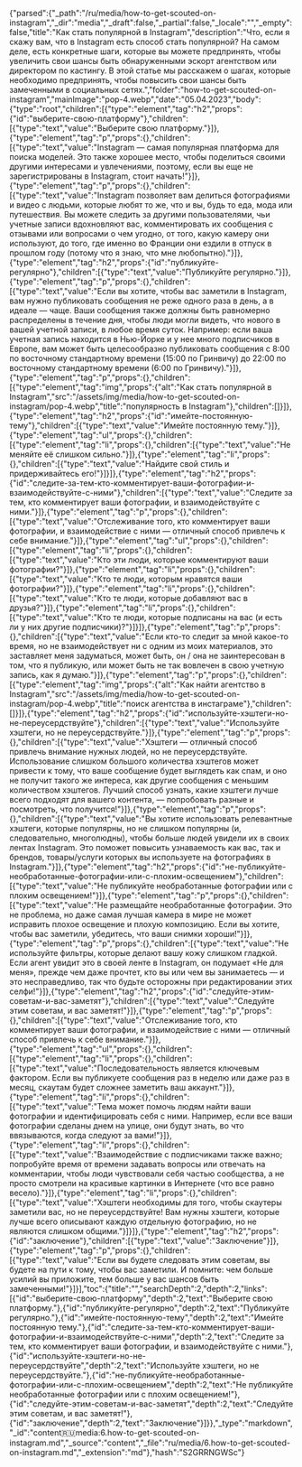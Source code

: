 {"parsed":{"_path":"/ru/media/how-to-get-scouted-on-instagram","_dir":"media","_draft":false,"_partial":false,"_locale":"","_empty":false,"title":"Как стать популярной в Instagram","description":"Что, если я скажу вам, что в Instagram есть способ стать популярной? На самом деле, есть конкретные шаги, которые вы можете предпринять, чтобы увеличить свои шансы быть обнаруженными эскорт агентством или директором по кастингу. В этой статье мы расскажем о шагах, которые необходимо предпринять, чтобы повысить свои шансы быть замеченными в социальных сетях.","folder":"how-to-get-scouted-on-instagram","mainImage":"pop-4.webp","date":"05.04.2023","body":{"type":"root","children":[{"type":"element","tag":"h2","props":{"id":"выберите-свою-платформу"},"children":[{"type":"text","value":"Выберите свою платформу."}]},{"type":"element","tag":"p","props":{},"children":[{"type":"text","value":"Instagram — самая популярная платформа для поиска моделей. Это также хорошее место, чтобы поделиться своими другими интересами и увлечениями, поэтому, если вы еще не зарегистрированы в Instagram, стоит начать!"}]},{"type":"element","tag":"p","props":{},"children":[{"type":"text","value":"Instagram позволяет вам делиться фотографиями и видео с людьми, которые любят то же, что и вы, будь то еда, мода или путешествия. Вы можете следить за другими пользователями, чьи учетные записи вдохновляют вас, комментировать их сообщения с отзывами или вопросами о чем угодно, от того, какую камеру они используют, до того, где именно во Франции они ездили в отпуск в прошлом году (потому что я знаю, что мне любопытно)."}]},{"type":"element","tag":"h2","props":{"id":"публикуйте-регулярно"},"children":[{"type":"text","value":"Публикуйте регулярно."}]},{"type":"element","tag":"p","props":{},"children":[{"type":"text","value":"Если вы хотите, чтобы вас заметили в Instagram, вам нужно публиковать сообщения не реже одного раза в день, а в идеале — чаще. Ваши сообщения также должны быть равномерно распределены в течение дня, чтобы люди могли видеть, что нового в вашей учетной записи, в любое время суток. Например: если ваша учетная запись находится в Нью-Йорке и у нее много подписчиков в Европе, вам может быть целесообразно публиковать сообщения с 8:00 по восточному стандартному времени (15:00 по Гринвичу) до 22:00 по восточному стандартному времени (6:00 по Гринвичу)."}]},{"type":"element","tag":"p","props":{},"children":[{"type":"element","tag":"img","props":{"alt":"Как стать популярной в Instagram","src":"/assets/img/media/how-to-get-scouted-on-instagram/pop-4.webp","title":"популярность в Instagram"},"children":[]}]},{"type":"element","tag":"h2","props":{"id":"имейте-постоянную-тему"},"children":[{"type":"text","value":"Имейте постоянную тему."}]},{"type":"element","tag":"ul","props":{},"children":[{"type":"element","tag":"li","props":{},"children":[{"type":"text","value":"Не меняйте её слишком сильно."}]},{"type":"element","tag":"li","props":{},"children":[{"type":"text","value":"Найдите свой стиль и придерживайтесь его!"}]}]},{"type":"element","tag":"h2","props":{"id":"следите-за-тем-кто-комментирует-ваши-фотографии-и-взаимодействуйте-с-ними"},"children":[{"type":"text","value":"Следите за тем, кто комментирует ваши фотографии, и взаимодействуйте с ними."}]},{"type":"element","tag":"p","props":{},"children":[{"type":"text","value":"Отслеживание того, кто комментирует ваши фотографии, и взаимодействие с ними — отличный способ привлечь к себе внимание."}]},{"type":"element","tag":"ul","props":{},"children":[{"type":"element","tag":"li","props":{},"children":[{"type":"text","value":"Кто эти люди, которые комментируют ваши фотографии?"}]},{"type":"element","tag":"li","props":{},"children":[{"type":"text","value":"Кто те люди, которым нравятся ваши фотографии?"}]},{"type":"element","tag":"li","props":{},"children":[{"type":"text","value":"Кто те люди, которые добавляют вас в друзья?"}]},{"type":"element","tag":"li","props":{},"children":[{"type":"text","value":"Кто те люди, которые подписаны на вас (и есть ли у них другие подписчики)?"}]}]},{"type":"element","tag":"p","props":{},"children":[{"type":"text","value":"Если кто-то следит за мной какое-то время, но не взаимодействует ни с одним из моих материалов, это заставляет меня задуматься, может быть, он / она не заинтересован в том, что я публикую, или может быть не так вовлечен в свою учетную запись, как я думаю."}]},{"type":"element","tag":"p","props":{},"children":[{"type":"element","tag":"img","props":{"alt":"Как найти агентство в Instagram","src":"/assets/img/media/how-to-get-scouted-on-instagram/pop-4.webp","title":"поиск агентства в инстаграме"},"children":[]}]},{"type":"element","tag":"h2","props":{"id":"используйте-хэштеги-но-не-переусердствуйте"},"children":[{"type":"text","value":"Используйте хэштеги, но не переусердствуйте."}]},{"type":"element","tag":"p","props":{},"children":[{"type":"text","value":"Хэштеги — отличный способ привлечь внимание нужных людей, но не переусердствуйте. Использование слишком большого количества хэштегов может привести к тому, что ваше сообщение будет выглядеть как спам, и оно не получит такого же интереса, как другие сообщения с меньшим количеством хэштегов. Лучший способ узнать, какие хэштеги лучше всего подходят для вашего контента, — попробовать разные и посмотреть, что получится!"}]},{"type":"element","tag":"p","props":{},"children":[{"type":"text","value":"Вы хотите использовать релевантные хэштеги, которые популярны, но не слишком популярны (и, следовательно, многолюдны), чтобы больше людей увидели их в своих лентах Instagram. Это поможет повысить узнаваемость как вас, так и брендов, товары/услуги которых вы используете на фотографиях в Instagram."}]},{"type":"element","tag":"h2","props":{"id":"не-публикуйте-необработанные-фотографии-или-с-плохим-освещением"},"children":[{"type":"text","value":"Не публикуйте необработанные фотографии или с плохим освещением!"}]},{"type":"element","tag":"p","props":{},"children":[{"type":"text","value":"Не размещайте необработанные фотографии. Это не проблема, но даже самая лучшая камера в мире не может исправить плохое освещение и плохую композицию. Если вы хотите, чтобы вас заметили, убедитесь, что ваши снимки хороши!"}]},{"type":"element","tag":"p","props":{},"children":[{"type":"text","value":"Не используйте фильтры, которые делают вашу кожу слишком гладкой. Если агент увидит это в своей ленте в Instagram, он подумает «Не для меня», прежде чем даже прочтет, кто вы или чем вы занимаетесь — и это несправедливо, так что будьте осторожны при редактировании этих селфи!"}]},{"type":"element","tag":"h2","props":{"id":"следуйте-этим-советам-и-вас-заметят"},"children":[{"type":"text","value":"Следуйте этим советам, и вас заметят!"}]},{"type":"element","tag":"p","props":{},"children":[{"type":"text","value":"Отслеживание того, кто комментирует ваши фотографии, и взаимодействие с ними — отличный способ привлечь к себе внимание."}]},{"type":"element","tag":"ul","props":{},"children":[{"type":"element","tag":"li","props":{},"children":[{"type":"text","value":"Последовательность является ключевым фактором. Если вы публикуете сообщения раз в неделю или даже раз в месяц, скаутам будет сложнее заметить ваш аккаунт."}]},{"type":"element","tag":"li","props":{},"children":[{"type":"text","value":"Тема может помочь людям найти ваши фотографии и идентифицировать себя с ними. Например, если все ваши фотографии сделаны днем на улице, они будут знать, во что ввязываются, когда следуют за вами!"}]},{"type":"element","tag":"li","props":{},"children":[{"type":"text","value":"Взаимодействие с подписчиками также важно; попробуйте время от времени задавать вопросы или отвечать на комментарии, чтобы люди чувствовали себя частью сообщества, а не просто смотрели на красивые картинки в Интернете (что все равно весело)."}]},{"type":"element","tag":"li","props":{},"children":[{"type":"text","value":"Хэштеги необходимы для того, чтобы скаутеры заметили вас, но не переусердствуйте! Вам нужны хэштеги, которые лучше всего описывают каждую отдельную фотографию, но не являются слишком общими."}]}]},{"type":"element","tag":"h2","props":{"id":"заключение"},"children":[{"type":"text","value":"Заключение"}]},{"type":"element","tag":"p","props":{},"children":[{"type":"text","value":"Если вы будете следовать этим советам, вы будете на пути к тому, чтобы вас заметили. И помните: чем больше усилий вы приложите, тем больше у вас шансов быть замеченными!"}]}],"toc":{"title":"","searchDepth":2,"depth":2,"links":[{"id":"выберите-свою-платформу","depth":2,"text":"Выберите свою платформу."},{"id":"публикуйте-регулярно","depth":2,"text":"Публикуйте регулярно."},{"id":"имейте-постоянную-тему","depth":2,"text":"Имейте постоянную тему."},{"id":"следите-за-тем-кто-комментирует-ваши-фотографии-и-взаимодействуйте-с-ними","depth":2,"text":"Следите за тем, кто комментирует ваши фотографии, и взаимодействуйте с ними."},{"id":"используйте-хэштеги-но-не-переусердствуйте","depth":2,"text":"Используйте хэштеги, но не переусердствуйте."},{"id":"не-публикуйте-необработанные-фотографии-или-с-плохим-освещением","depth":2,"text":"Не публикуйте необработанные фотографии или с плохим освещением!"},{"id":"следуйте-этим-советам-и-вас-заметят","depth":2,"text":"Следуйте этим советам, и вас заметят!"},{"id":"заключение","depth":2,"text":"Заключение"}]}},"_type":"markdown","_id":"content:ru:media:6.how-to-get-scouted-on-instagram.md","_source":"content","_file":"ru/media/6.how-to-get-scouted-on-instagram.md","_extension":"md"},"hash":"S2GRRNGWSc"}